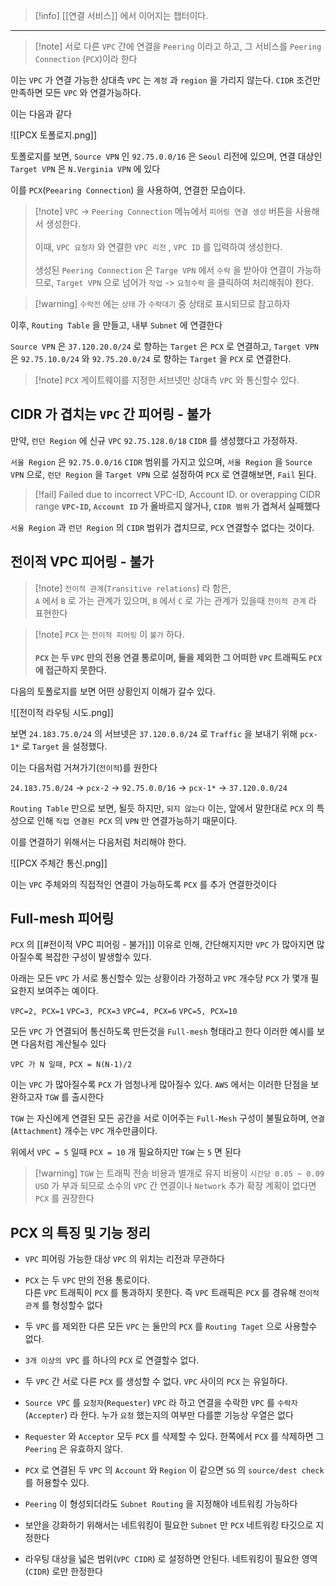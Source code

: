 
>[!info] [[연결 서비스]] 에서 이어지는 챕터이다.

---

> [!note] 서로 다른 `VPC` 간에 연결을 `Peering` 이라고 하고, 그 서비스를 `Peering Connection` (`PCX`)이라 한다

이는 `VPC` 가 연결 가능한 상대측 `VPC` 는 `계정` 과 `region` 을 가리지 않는다.
`CIDR` 조건만 만족하면 모든 `VPC` 와 연결가능하다.

이는 다음과 같다

![[PCX 토폴로지.png]]

토폴로지를 보면, `Source VPN` 인 `92.75.0.0/16` 은 `Seoul` 리전에 있으며,
연결 대상인 `Target VPN` 은 `N.Verginia VPN` 에 있다 

이를 `PCX`(`Peearing Connection`) 을 사용하여, 연결한 모습이다.

> [!note] `VPC` -> `Peering Connection` 메뉴에서 `피어링 연결 생성` 버튼을 사용해서 생성한다.<br><br>이때, `VPC 요청자` 와 연결한 `VPC 리전` , `VPC ID` 를 입력하여 생성한다.<br><br>생성된 `Peering Connection` 은 `Targe VPN` 에서 `수락` 을 받아야 연결이 가능하므로, `Target VPN` 으로 넘어가 `작업` -> `요청수락` 을 클릭하여 처리해줘야 한다. 

>[!warning] `수락전` 에는 `상태` 가 `수락대기` 중 상태로 표시되므로 참고하자

이후, `Routing Table` 을 만들고, 내부 `Subnet` 에 연결한다

`Source VPN` 은 `37.120.20.0/24` 로 향하는 `Target` 은 `PCX` 로 연결하고,
`Target VPN` 은 `92.75.10.0/24` 와 `92.75.20.0/24` 로 향하는 `Target` 을 `PCX` 로 연결한다.

>[!note] `PCX` 게이트웨이를 지정한 서브넷만 상대측 `VPC` 와 통신할수 있다.

## CIDR 가 겹치는 `VPC` 간 피어링 - 불가

만약, `런던 Region`  에  신규 `VPC`  `92.75.128.0/18` `CIDR` 를 생성했다고 가정하자. 

`서울 Region` 은 `92.75.0.0/16` `CIDR` 범위를 가지고 있으며, `서울 Region` 을 `Source VPN` 으로, `런던 Region` 을 `Target VPN` 으로 설정하여  `PCX` 로 연결해보면, `Fail` 된다.

>[!fail] Failed due to incorrect VPC-ID, Account ID. or overapping CIDR range
 **`VPC-ID`, `Account ID` 가 올바르지 않거나, `CIDR 범위`  가 겹쳐서 실패했다**

`서울 Region` 과 `런던 Region` 의  `CIDR` 범위가 겹치므로, `PCX` 연결할수 없다는 것이다.


## 전이적 VPC 피어링 - 불가

>[!note] `전이적 관계`(`Transitive relations`) 라 함은,<br>`A` 에서 `B` 로 가는 관계가 있으며, `B` 에서 `C` 로 가는 관계가 있을때 `전이적 관계` 라 표현한다 

> [!note] `PCX` 는 `전이적 피어링` 이 `불가` 하다.<br><br> **`PCX` 는 두 `VPC` 만의 전용 연결 통로이며, 둘을 제외한 그 어떠한 `VPC` 트래픽도 `PCX` 에 접근하지 못한다.**

다음의 토폴로지를 보면 어떤 상황인지 이해가 갈수 있다.

![[전이적 라우팅 시도.png]]

보면 `24.183.75.0/24` 의 서브넷은 `37.120.0.0/24` 로 `Traffic` 을 보내기 위해 `pcx-1*` 로 `Target` 을 설정했다.

이는 다음처럼 거쳐가기(`전이적`)를 원한다

`24.183.75.0/24` -> `pcx-2` -> `92.75.0.0/16` -> `pcx-1*` -> `37.120.0.0/24`

`Routing Table` 만으로 보면, 될듯 하지만, `되지 않는다`
이는, 앞에서 말한대로 `PCX` 의 특성으로 인해 `직접 연결된 PCX` 의 `VPN` 만 연결가능하기 때문이다.

이를 연결하기 위해서는 다음처럼 처리해야 한다.

![[PCX 주체간 통신.png]]

이는 `VPC` 주체와의 직접적인 연결이 가능하도록 `PCX` 를 추가 연결한것이다

## Full-mesh 피어링

`PCX` 의 [[#전이적 VPC 피어링 - 불가]]] 이유로 인해, 간단해지지만 `VPC` 가 많아지면 많아질수록 복잡한 구성이 발생할수 있다.

아래는 모든 `VPC` 가 서로 통신할수 있는 상황이라 가정하고 `VPC` 개수당 `PCX` 가 몇개 필요한지 보여주는 예이다.

`VPC=2, PCX=1`
`VPC=3, PCX=3`
`VPC=4, PCX=6`
`VPC=5, PCX=10`

모든 `VPC` 가 연결되어 통신하도록 만든것을 `Full-mesh` 형태라고 한다
이러한 예시를 보면 다음처럼 계산될수 있다

`VPC 가 N 일때,`
`PCX = N(N-1)/2`

이는 `VPC` 가 많아질수록 `PCX` 가 엄청나게 많아질수 있다.
`AWS` 에서는 이러한 단점을 보완하고자 `TGW` 를 출시한다

`TGW` 는 자신에게 연결된 모든 공간을 서로 이어주는 `Full-Mesh` 구성이 불필요하며, `연결`(`Attachment`) 개수는 `VPC` 개수만큼이다.

위에서 `VPC = 5` 일때 `PCX = 10` 개 필요하지만 `TGW` 는 `5` 면 된다 

>[!warning] `TGW` 는 트래픽 전송 비용과 별개로 유지 비용이 `시간당 0.05 ~ 0.09 USD` 가 부과 되므로 소수의 `VPC` 간 연결이나 `Network` 추가 확장 계획이 없다면 `PCX` 를 권장한다 

## PCX 의 특징 및 기능 정리

- `VPC` 피어링 가능한 대상 `VPC` 의 위치는 리전과 무관하다

- `PCX` 는 두 `VPC` 만의 전용 통로이다.<br> 다른 `VPC` 트래픽이 `PCX` 를 통과하지 못한다. 즉 `VPC` 트래픽은 `PCX` 를 경유해 `전이적 관계` 를 형성할수 없다 

- 두 `VPC` 를 제외한 다른 모든 `VPC` 는 둘만의 `PCX` 를 `Routing Taget` 으로 사용할수 없다.

- `3개 이상의 VPC` 를 하나의 `PCX` 로 연결할수 없다.

- 두 `VPC` 간 서로 다른 `PCX` 를 생성할 수 없다. `VPC` 사이의 `PCX` 는 유일하다.

- `Source VPC` 를 `요청자`(`Requester`) `VPC` 라 하고 연결을 수락한 `VPC` 를 `수락자`(`Accepter`) 라 한다. 누가 `요청` 했는지의 여부만 다를뿐 기능상 우열은 없다

- `Requester` 와 `Acceptor` 모두 `PCX` 를 삭제할 수 있다. 한쪽에서 `PCX` 를 삭제하면 그 `Peering` 은 유효하지 않다. 

- `PCX` 로 연결된 두 `VPC` 의 `Account` 와 `Region` 이 같으면 `SG` 의 `source/dest check` 를 허용할수 있다.

- `Peering` 이 형성되더라도 `Subnet Routing` 을 지정해야 네트워킹 가능하다 

- 보안을 강화하기 위해서는 네트워킹이 필요한 `Subnet` 만 `PCX` 네트워킹 타깃으로 지정한다

- 라우팅 대상을 넓은 범위(`VPC CIDR`) 로 설정하면 안된다. 네트워킹이 필요한 영역(`CIDR`) 로만 한정한다





